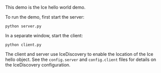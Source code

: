 This demo is the Ice hello world demo.

To run the demo, first start the server:

```
python server.py
```

In a separate window, start the client:

```
python client.py
```

The client and server use IceDiscovery to enable the location of the
Ice hello object. See the `config.server` and `config.client` files for
details on the IceDiscovery configuration.
